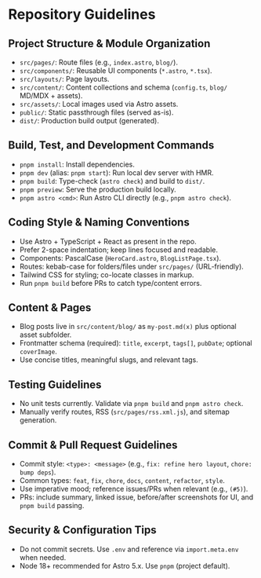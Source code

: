 # Repository Guidelines

## Project Structure & Module Organization
- `src/pages/`: Route files (e.g., `index.astro`, `blog/`).
- `src/components/`: Reusable UI components (`*.astro`, `*.tsx`).
- `src/layouts/`: Page layouts.
- `src/content/`: Content collections and schema (`config.ts`, `blog/` MD/MDX + assets).
- `src/assets/`: Local images used via Astro assets.
- `public/`: Static passthrough files (served as-is).
- `dist/`: Production build output (generated).

## Build, Test, and Development Commands
- `pnpm install`: Install dependencies.
- `pnpm dev` (alias: `pnpm start`): Run local dev server with HMR.
- `pnpm build`: Type-check (`astro check`) and build to `dist/`.
- `pnpm preview`: Serve the production build locally.
- `pnpm astro <cmd>`: Run Astro CLI directly (e.g., `pnpm astro check`).

## Coding Style & Naming Conventions
- Use Astro + TypeScript + React as present in the repo.
- Prefer 2-space indentation; keep lines focused and readable.
- Components: PascalCase (`HeroCard.astro`, `BlogListPage.tsx`).
- Routes: kebab-case for folders/files under `src/pages/` (URL-friendly).
- Tailwind CSS for styling; co-locate classes in markup.
- Run `pnpm build` before PRs to catch type/content errors.

## Content & Pages
- Blog posts live in `src/content/blog/` as `my-post.md(x)` plus optional asset subfolder.
- Frontmatter schema (required): `title`, `excerpt`, `tags[]`, `pubDate`; optional `coverImage`.
- Use concise titles, meaningful slugs, and relevant tags.

## Testing Guidelines
- No unit tests currently. Validate via `pnpm build` and `pnpm astro check`.
- Manually verify routes, RSS (`src/pages/rss.xml.js`), and sitemap generation.

## Commit & Pull Request Guidelines
- Commit style: `<type>: <message>` (e.g., `fix: refine hero layout`, `chore: bump deps`).
- Common types: `feat`, `fix`, `chore`, `docs`, `content`, `refactor`, `style`.
- Use imperative mood; reference issues/PRs when relevant (e.g., `(#5)`).
- PRs: include summary, linked issue, before/after screenshots for UI, and `pnpm build` passing.

## Security & Configuration Tips
- Do not commit secrets. Use `.env` and reference via `import.meta.env` when needed.
- Node 18+ recommended for Astro 5.x. Use `pnpm` (project default).
